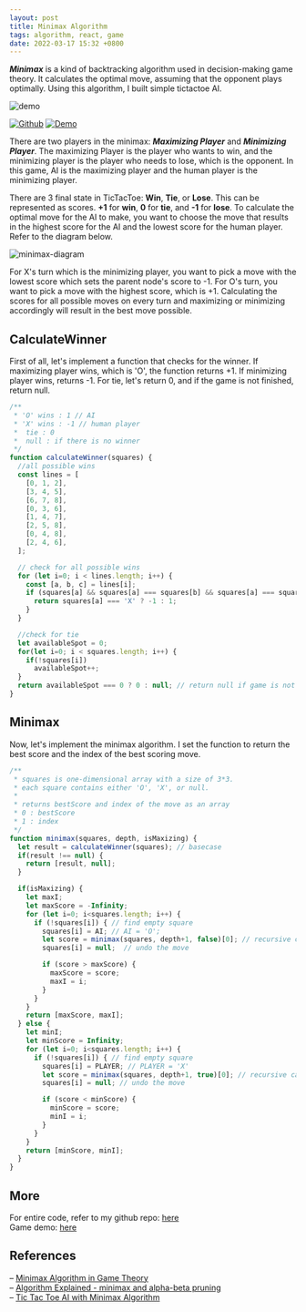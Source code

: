 ```yaml
---
layout: post
title: Minimax Algorithm
tags: algorithm, react, game
date: 2022-03-17 15:32 +0800
---
```


***Minimax*** is a kind of backtracking algorithm used in decision-making game theory. It calculates the optimal move, assuming that the opponent plays optimally. Using this algorithm, I built simple tictactoe AI.

![demo](https://kwangjong.github.io/Unbeatable-TicTacToe/demo.gif)
<div>
  <a href ="https://github.com/Kwangjong/Unbeatable-TicTacToe" style ="margin-bottom: 0; display: inline-block;">
    <img alt="Github" src ="https://img.shields.io/badge/Github-181717.svg?&style=for-the-badge&logo=Github&logoColor=white"/> 
  </a>

  <a href ="https://kwangjong.github.io/Unbeatable-TicTacToe" style ="margin-bottom: 0; display: inline-block;">
    <img alt="Demo" src ="https://img.shields.io/badge/Demo-61DAFB.svg?&style=for-the-badge&logo=React&logoColor=white"/>
  </a>
</div>

There are two players in the minimax: ***Maximizing Player*** and ***Minimizing Player***.
The maximizing Player is the player who wants to win, and the minimizing player is the player who needs to lose, which is the opponent. In this game, AI is the maximizing player and the human player is the minimizing player. 

There are 3 final state in TicTacToe: **Win**, **Tie**, or **Lose**. This can be represented as scores. **+1** for **win**, **0** for **tie**, and **-1** for **lose**. To calculate the optimal move for the AI to make, you want to choose the move that results in the highest score for the AI and the lowest score for the human player. Refer to the diagram below.

![minimax-diagram](https://kwangjong.github.io/Unbeatable-TicTacToe/minimax-diagram.png)

For X's turn which is the minimizing player, you want to pick a move with the lowest score which sets the parent node's score to -1. For O's turn, you want to pick a move with the highest score, which is +1. Calculating the scores for all possible moves on every turn and maximizing or minimizing accordingly will result in the best move possible.

## CalculateWinner
First of all, let's implement a function that checks for the winner. If maximizing player wins, which is 'O', the function returns +1. If minimizing player wins, returns -1. For tie, let's return 0, and if the game is not finished, return null.
```javascript
/**
 * 'O' wins : 1 // AI
 * 'X' wins : -1 // human player
 *  tie : 0
 *  null : if there is no winner
 */
function calculateWinner(squares) {
  //all possible wins
  const lines = [
    [0, 1, 2],
    [3, 4, 5],
    [6, 7, 8],
    [0, 3, 6],
    [1, 4, 7],
    [2, 5, 8],
    [0, 4, 8],
    [2, 4, 6],
  ];

  // check for all possible wins
  for (let i=0; i < lines.length; i++) {
    const [a, b, c] = lines[i];
    if (squares[a] && squares[a] === squares[b] && squares[a] === squares[c]) {
      return squares[a] === 'X' ? -1 : 1;
    }
  }

  //check for tie
  let availableSpot = 0;
  for(let i=0; i < squares.length; i++) {
    if(!squares[i])
      availableSpot++;
  }
  return availableSpot === 0 ? 0 : null; // return null if game is not finished
}

```

## Minimax
Now, let's implement the minimax algorithm. I set the function to return the best score and the index of the best scoring move.
```javascript
/**
 * squares is one-dimensional array with a size of 3*3.
 * each square contains either 'O', 'X', or null.
 * 
 * returns bestScore and index of the move as an array
 * 0 : bestScore
 * 1 : index
 */
function minimax(squares, depth, isMaxizing) {
  let result = calculateWinner(squares); // basecase
  if(result !== null) {
    return [result, null];
  }

  if(isMaxizing) {
    let maxI;
    let maxScore = -Infinity;
    for (let i=0; i<squares.length; i++) {
      if (!squares[i]) { // find empty square
        squares[i] = AI; // AI = 'O';
        let score = minimax(squares, depth+1, false)[0]; // recursive call
        squares[i] = null;  // undo the move

        if (score > maxScore) {
          maxScore = score;
          maxI = i;
        }
      }
    }
    return [maxScore, maxI];
  } else {
    let minI;
    let minScore = Infinity;
    for (let i=0; i<squares.length; i++) {
      if (!squares[i]) { // find empty square
        squares[i] = PLAYER; // PLAYER = 'X'
        let score = minimax(squares, depth+1, true)[0]; // recursive call
        squares[i] = null; // undo the move

        if (score < minScore) {
          minScore = score;
          minI = i;
        }
      }
    }
    return [minScore, minI];
  }
}
```

## More
For entire code, refer to my github repo: [here](https://github.com/Unbeatable-TicTacToe)<br/>
Game demo: [here](https://kwangjong.github.io/Unbeatable-TicTacToe)


## References
– [Minimax Algorithm in Game Theory](https://www.geeksforgeeks.org/minimax-algorithm-in-game-theory-set-1-introduction/)<br/>
– [Algorithm Explained -  minimax and alpha-beta pruning](https://www.youtube.com/watch?v=l-hh51ncgDI)<br/>
– [Tic Tac Toe AI with Minimax Algorithm](https://www.youtube.com/watch?v=trKjYdBASyQ)<br/>
